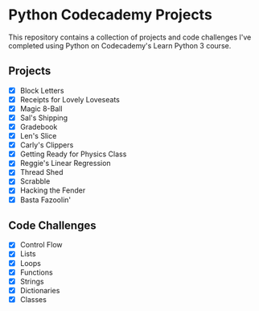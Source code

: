 # Python Codecademy Projects #
This repository contains a collection of projects and code challenges I've completed using Python on Codecademy's Learn Python 3 course. 

## Projects ##
 - [x] Block Letters
 - [x] Receipts for Lovely Loveseats
 - [x] Magic 8-Ball
 - [x] Sal's Shipping
 - [x] Gradebook
 - [x] Len's Slice
 - [x] Carly's Clippers
 - [x] Getting Ready for Physics Class
 - [x] Reggie's Linear Regression
 - [x] Thread Shed
 - [x] Scrabble
 - [x] Hacking the Fender
 - [x] Basta Fazoolin'

## Code Challenges ##
 - [x] Control Flow
 - [x] Lists
 - [x] Loops
 - [x] Functions
 - [x] Strings
 - [x] Dictionaries
 - [x] Classes
